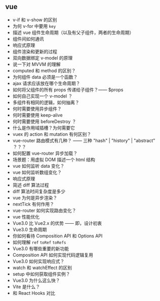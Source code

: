 ## vue
- v-if 和 v-show 的区别
- 为何 v-for 中要用 `key`
- 描述 vue 组件生命周期（以及有父子组件，两者的生命周期）
- 组件间如何通讯
- 响应式原理
- 组件渲染和更新的过程
- 双向数据绑定 v-model 的原理
- 说一下对 MVVM 的理解
- computed 和 method 的区别？
- 为何组件 data 必须是一个函数？
- ajax 请求应该放在哪个生命周期？
- 如何将父组件的所有 props 传递给子组件？—— $props
- 如何自己实现一个 v-model ？
- 多组件有相同的逻辑，如何抽离？
- 何时需要使用异步组件？
- 何时需要使用 keep-alive
- 何时需要使用 beforeDestroy ？
- 什么是作用域插槽？为何需要它
- vuex 的 action 和 mutation 有何区别？
- vue-router 路由模式有几种？ —— 三种 "hash" | "history" | "abstract" ？？？
- 如何配置 vue-router 异步加载？
- 场景题：用虚拟 DOM 描述一个 html 结构
- vue 如何监听 data 变化？
- vue 如何监听数组变化？
- 响应式原理
- 简述 diff 算法过程
- diff 算法时间复杂度是多少
- vue 为何是异步渲染？
- nextTick 有何作用？
- vue-router 如何实现路由变化？
- vue 性能优化
- Vue3.0 比 Vue2.x 的优势 —— 即，设计初衷
- Vue3.0 生命周期
- 你如何看待 Composition API 和 Options API
- 如何理解 `ref` `toRef` `toRefs`
- Vue3.0 有哪些重要的新功能
- Composition API 如何实现代码逻辑复用
- Vue3.0 如何实现响应式？
- watch 和 watchEffect 的区别
- setup 中如何获取组件实例？
- Vue3.0 为什么这么快？
- Vite 是什么？
- 和 React Hooks 对比